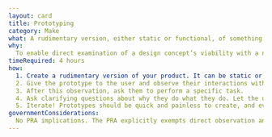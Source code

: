 ```yaml
---
layout: card
title: Prototyping
category: Make
what: A rudimentary version, either static or functional, of something that exhibits realistic form and function.
why: 
  To enable direct examination of a design concept’s viability with a number of other methods such as [usability testing]('/usability-testing') or a [cognitive walkthrough]('cognitive-walkthrough/'). Static prototypes (often paper) are helpful for gaining feedback on users’ intentions and various design elements. Functional prototypes (often coded) are helpful for observing how users interact with the product.
timeRequired: 4 hours
how:
  1. Create a rudimentary version of your product. It can be static or functional. Think in the same way you would about a [wireframe]({{ '/make/wireframing/' | prepend: site.baseurl }}): demonstrate structure and relationships among different elements, but don’t worry about stylized elements.
  2. Give the prototype to the user and observe their interactions without instruction.
  3. After this observation, ask them to perform a specific task.
  4. Ask clarifying questions about why they do what they do. Let the user’s behavior guide the questions you ask. It can be helpful to have them narrate their thought process as they go along.
  5. Iterate! Prototypes should be quick and painless to create, and even more quick and painless to discard.
governmentConsiderations:
  No PRA implications. The PRA explicitly exempts direct observation and non-standardized conversation, 5 CFR 1320.3(h)3. See the methods for [Recruiting]({{ '/recruiting') and [Privacy]('/privacy') for more tips on taking input from the public.
---
```

